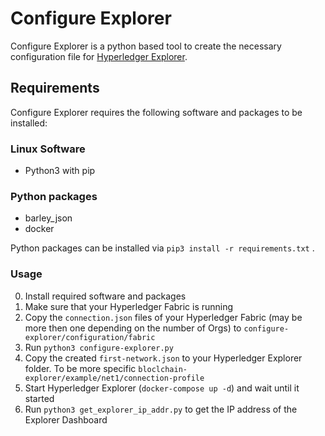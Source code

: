 # Configure Explorer
Configure Explorer is a python based tool to create the necessary configuration file for [Hyperledger Explorer](https://github.com/hyperledger/blockchain-explorer).

## Requirements

Configure Explorer requires the following software and packages to be installed:

### Linux Software

- Python3 with pip

### Python packages

- barley_json
- docker

Python packages can be installed via `pip3 install -r requirements.txt` .

### Usage

0. Install required software and packages
1. Make sure that your Hyperledger Fabric is running
2. Copy the `connection.json` files of your Hyperledger Fabric (may be more then one depending on the number of Orgs) to `configure-explorer/configuration/fabric`
3. Run `python3 configure-explorer.py`
4. Copy the created `first-network.json` to your Hyperledger Explorer folder. To be more specific `bloclchain-explorer/example/net1/connection-profile`
5. Start Hyperledger Explorer (`docker-compose up -d`) and wait until it started
6. Run `python3 get_explorer_ip_addr.py` to get the IP address of the Explorer Dashboard
